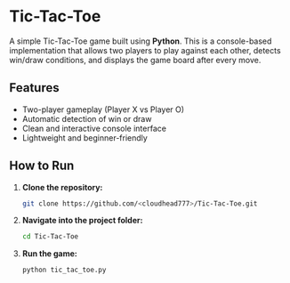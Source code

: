 # Tic-Tac-Toe

A simple Tic-Tac-Toe game built using **Python**. This is a console-based implementation that allows two players to play against each other, detects win/draw conditions, and displays the game board after every move.

## Features
- Two-player gameplay (Player X vs Player O)
- Automatic detection of win or draw
- Clean and interactive console interface
- Lightweight and beginner-friendly

## How to Run  

1. **Clone the repository:**  
   ```bash
   git clone https://github.com/<cloudhead777>/Tic-Tac-Toe.git
   ```  

2. **Navigate into the project folder:**  
   ```bash
   cd Tic-Tac-Toe
   ```  

3. **Run the game:**  
   ```bash
   python tic_tac_toe.py
   ```  
